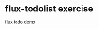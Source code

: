 # flux-todolist exercise
[flux todo demo](https://facebook.github.io/flux/docs/todo-list.html#content)
